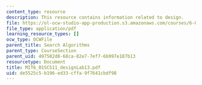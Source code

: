 ```yaml
---
content_type: resource
description: This resource contains information related to design.
file: https://ol-ocw-studio-app-production.s3.amazonaws.com/courses/6-01sc-introduction-to-electrical-engineering-and-computer-science-i-spring-2011/de5525c5b196ed33cffa9f7641cbdf98_MIT6_01SCS11_designLab13.pdf
file_type: application/pdf
learning_resource_types: []
ocw_type: OCWFile
parent_title: Search Algorithms
parent_type: CourseSection
parent_uid: 497582d8-68ca-82e7-7ef7-6b997e187b13
resourcetype: Document
title: MIT6_01SCS11_designLab13.pdf
uid: de5525c5-b196-ed33-cffa-9f7641cbdf98
---
```

